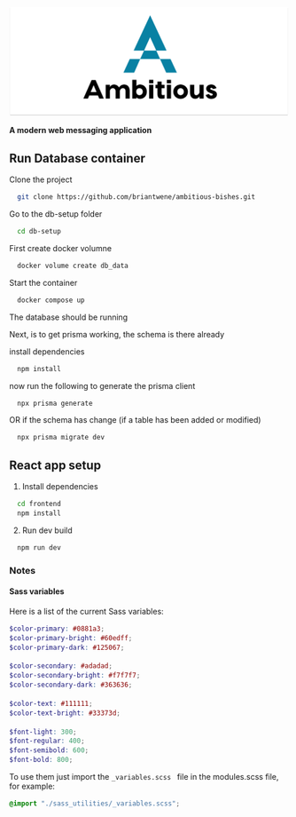 <p align="center">
    <img src="assets/repo_banner.svg"/>
</p>

**A modern web messaging application**

## Run Database container

Clone the project

```bash
  git clone https://github.com/briantwene/ambitious-bishes.git
```

Go to the db-setup folder

```bash
  cd db-setup
```

First create docker volumne

```bash
  docker volume create db_data
```

Start the container

```bash
  docker compose up
```

The database should be running

Next, is to get prisma working, the schema is there already

install dependencies

```bash
  npm install
```

now run the following to generate the prisma client

```bash
  npx prisma generate
```

OR if the schema has change (if a table has been added or modified)

```bash
  npx prisma migrate dev
```

## React app setup

1. Install dependencies

```bash
  cd frontend
  npm install
```

2. Run dev build

```bash
  npm run dev
```

### Notes

#### Sass variables

Here is a list of the current Sass variables:

```scss
$color-primary: #0881a3;
$color-primary-bright: #60edff;
$color-primary-dark: #125067;

$color-secondary: #adadad;
$color-secondary-bright: #f7f7f7;
$color-secondary-dark: #363636;

$color-text: #111111;
$color-text-bright: #33373d;

$font-light: 300;
$font-regular: 400;
$font-semibold: 600;
$font-bold: 800;
```

To use them just import the `_variables.scss ` file in the modules.scss file, for example:

```scss
@import "./sass_utilities/_variables.scss";
```
